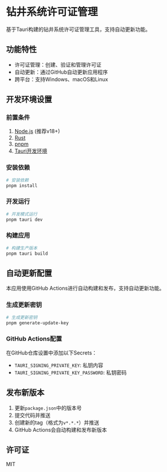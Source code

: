 # 钻井系统许可证管理

基于Tauri构建的钻井系统许可证管理工具，支持自动更新功能。

## 功能特性

- 许可证管理：创建、验证和管理许可证
- 自动更新：通过GitHub自动更新应用程序
- 跨平台：支持Windows、macOS和Linux

## 开发环境设置

### 前置条件

1. [Node.js](https://nodejs.org/) (推荐v18+)
2. [Rust](https://www.rust-lang.org/tools/install)
3. [pnpm](https://pnpm.io/installation)
4. [Tauri开发环境](https://tauri.app/v2/guides/prerequisites/)

### 安装依赖

```bash
# 安装依赖
pnpm install
```

### 开发运行

```bash
# 开发模式运行
pnpm tauri dev
```

### 构建应用

```bash
# 构建生产版本
pnpm tauri build
```

## 自动更新配置

本应用使用GitHub Actions进行自动构建和发布，支持自动更新功能。

### 生成更新密钥

```bash
# 生成更新密钥
pnpm generate-update-key
```

### GitHub Actions配置

在GitHub仓库设置中添加以下Secrets：

- `TAURI_SIGNING_PRIVATE_KEY`: 私钥内容
- `TAURI_SIGNING_PRIVATE_KEY_PASSWORD`: 私钥密码

## 发布新版本

1. 更新`package.json`中的版本号
2. 提交代码并推送
3. 创建新的tag（格式为`v*.*.*`）并推送
4. GitHub Actions会自动构建和发布新版本

## 许可证

MIT
